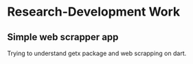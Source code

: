 # Research-Development Work

## Simple web scrapper app

Trying to understand getx package and web scrapping on dart.